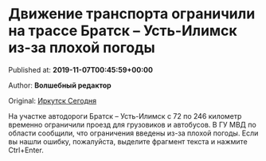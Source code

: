 
# Движение транспорта ограничили на трассе Братск – Усть-Илимск из-за плохой погоды

Published at: **2019-11-07T00:45:59+00:00**

Author: **Волшебный редактор**

Original: [Иркутск Сегодня](https://irk.today/2019/11/07/dvizhenie-transporta-ogranichili-na-trasse-bratsk-ust-ilimsk-iz-za-plohoj-pogody/)

На участке автодороги Братск – Усть-Илимск с 72 по 246 километр временно ограничили проезд для грузовиков и автобусов.
В ГУ МВД по области сообщили, что ограничения введены из-за плохой погоды.
Если вы нашли ошибку, пожалуйста, выделите фрагмент текста и нажмите Ctrl+Enter.
